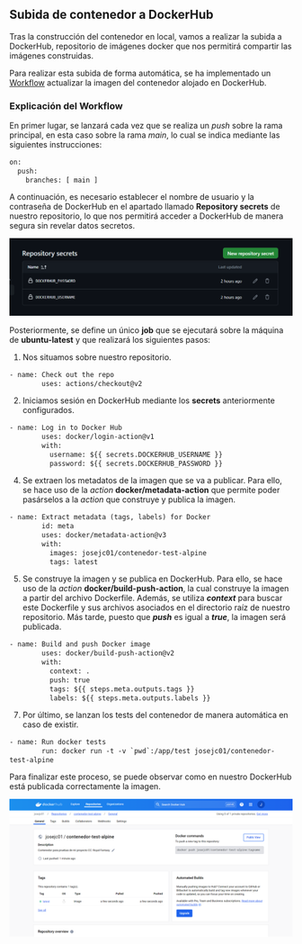 ## Subida de contenedor a DockerHub
Tras la construcción del contenedor en local, vamos a realizar la subida a DockerHub, repositorio de imágenes docker que nos permitirá compartir las imágenes construidas.

Para realizar esta subida de forma automática, se ha implementado un [Workflow](../../.github/workflows/docker.yml) actualizar la imagen del contenedor alojado en DockerHub.

### Explicación del Workflow
En primer lugar, se lanzará cada vez que se realiza un _push_ sobre la rama principal, en esta caso sobre la rama _main_, lo cual se indica mediante las siguientes instrucciones:

```
on:
  push:
    branches: [ main ]
```

A continuación, es necesario establecer el nombre de usuario y la contraseña de DockerHub en el apartado llamado **Repository secrets** de nuestro repositorio, lo que nos permitirá acceder a DockerHub de manera segura sin revelar datos secretos.

![Secrets github](../imgs/secrets-github.png)

Posteriormente, se define un único **job** que se ejecutará sobre la máquina de **ubuntu-latest** y que realizará los siguientes pasos:

1. Nos situamos sobre nuestro repositorio.

```
- name: Check out the repo
        uses: actions/checkout@v2
```
2. Iniciamos sesión en DockerHub mediante los **secrets** anteriormente configurados.

```
- name: Log in to Docker Hub
        uses: docker/login-action@v1
        with:
          username: ${{ secrets.DOCKERHUB_USERNAME }}
          password: ${{ secrets.DOCKERHUB_PASSWORD }}
```
4. Se extraen los metadatos de la imagen que se va a publicar. Para ello, se hace uso de la _action_ **docker/metadata-action** que permite poder pasárselos a la _action_ que construye y publica la imagen.

```
- name: Extract metadata (tags, labels) for Docker
        id: meta
        uses: docker/metadata-action@v3
        with:
          images: josejc01/contenedor-test-alpine
          tags: latest
```
5. Se construye la imagen y se publica en DockerHub. Para ello, se hace uso de la _action_ **docker/build-push-action**, la cual construye la imagen a partir del archivo Dockerfile. Además, se utiliza **_context_** para buscar este Dockerfile y sus archivos asociados en el directorio raíz de nuestro repositorio. Más tarde, puesto que **_push_** es igual a **_true_**, la imagen será publicada.

```
- name: Build and push Docker image
        uses: docker/build-push-action@v2
        with:
          context: .
          push: true
          tags: ${{ steps.meta.outputs.tags }}
          labels: ${{ steps.meta.outputs.labels }}
```
7. Por último, se lanzan los tests del contenedor de manera automática en caso de existir.

```
- name: Run docker tests
        run: docker run -t -v `pwd`:/app/test josejc01/contenedor-test-alpine
```

Para finalizar este proceso, se puede observar como en nuestro DockerHub está publicada correctamente la imagen.

![Contenedor dockerhub](../imgs/contenedor-dockerhub.png)





